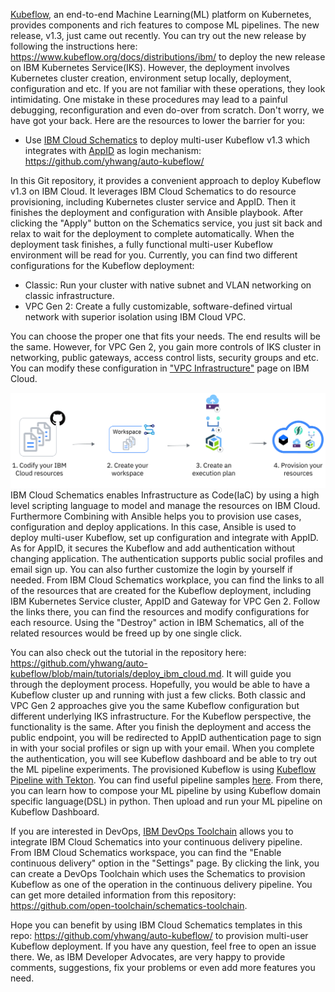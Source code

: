 [Kubeflow](https://www.kubeflow.org/), an end-to-end Machine Learning(ML)
platform on Kubernetes, provides components and rich features to compose ML
pipelines. The new release, v1.3, just came out recently. You can try out the
new release by following the instructions here:
https://www.kubeflow.org/docs/distributions/ibm/ to deploy the new release on
IBM Kubernetes Service(IKS). However, the deployment involves Kubernetes cluster
creation, environment setup locally, deployment, configuration and etc. If you
are not familiar with these operations, they look intimidating. One mistake in
these procedures may lead to a painful debugging, reconfiguration and even
do-over from scratch. Don't worry, we have got your back. Here are the resources
to lower the barrier for you:

- Use [IBM Cloud Schematics](https://cloud.ibm.com/docs/schematics) to deploy
  multi-user Kubeflow v1.3 which integrates with
  [AppID](https://cloud.ibm.com/apidocs/app-id/management) as login mechanism:
  https://github.com/yhwang/auto-kubeflow/

In this Git repository, it provides a convenient approach to deploy Kubeflow
v1.3 on IBM Cloud. It leverages IBM Cloud Schematics to do resource
provisioning, including Kubernetes cluster service and AppID. Then it finishes
the deployment and configuration with Ansible playbook. After clicking the
"Apply" button on the Schematics service, you just sit back and relax to wait
for the deployment to complete automatically. When the deployment task finishes,
a fully functional multi-user Kubeflow environment will be read for you.
Currently, you can find two different configurations for the Kubeflow
deployment:
- Classic: Run your cluster with native subnet and VLAN networking on classic
  infrastructure.
- VPC Gen 2: Create a fully customizable, software-defined virtual network with
  superior isolation using IBM Cloud VPC.

You can choose the proper one that fits your needs. The end results will be the
same. However, for VPC Gen 2, you gain more controls of IKS cluster in
networking, public gateways, access control lists, security groups and etc. You
can modify these configuration in
["VPC Infrastructure"](https://cloud.ibm.com/vpc-ext/overview) page on IBM
Cloud.

![IBM Cloud Schematics](./images/schematics_flow.png)
IBM Cloud Schematics enables Infrastructure as Code(IaC) by using a high level
scripting language to model and manage the resources on IBM Cloud. Furthermore
Combining with Ansible helps you to provision use cases, configuration and
deploy applications. In this case, Ansible is used to deploy multi-user
Kubeflow, set up configuration and integrate with AppID. As for AppID, it
secures the Kubeflow and add authentication without changing application. The
authentication supports public social profiles and email sign up. You can also
further customize the login by yourself if needed. From IBM Cloud Schematics
workplace, you can find the links to all of the resources that are created for
the Kubeflow deployment, including IBM Kubernetes Service cluster, AppID and
Gateway for VPC Gen 2. Follow the links there, you can find the resources and
modify configurations for each resource. Using the "Destroy" action in IBM
Schematics, all of the related resources would be freed up by one single click.

You can also check out the tutorial in the repository here:
https://github.com/yhwang/auto-kubeflow/blob/main/tutorials/deploy_ibm_cloud.md.
It will guide you through the deployment process. Hopefully, you would be able
to have a Kubeflow cluster up and running with just a few clicks. Both classic
and VPC Gen 2 approaches give you the same Kubeflow configuration but different
underlying IKS infrastructure. For the Kubeflow perspective, the functionality
is the same. After you finish the deployment and access the public endpoint, you
will be redirected to AppID authentication page to sign in with your social
profiles or sign up with your email. When you complete the authentication, you
will see Kubeflow dashboard and be able to try out the ML pipeline experiments.
The provisioned Kubeflow is using
[Kubeflow Pipeline with Tekton](https://github.com/kubeflow/kfp-tekton). You can
find useful pipeline samples
[here](https://github.com/kubeflow/kfp-tekton/tree/master/samples). From there,
you can learn how to compose your ML pipeline by using Kubeflow domain specific
language(DSL) in python. Then upload and run your ML pipeline on Kubeflow
Dashboard.

If you are interested in DevOps,
[IBM DevOps Toolchain](https://cloud.ibm.com/docs/ContinuousDelivery) allows
you to integrate IBM Cloud Schematics into your continuous delivery pipeline.
From IBM Cloud Schematics workspace, you can find the
"Enable continuous delivery" option in the "Settings" page. By clicking the
link, you can create a DevOps Toolchain which uses the Schematics to provision
Kubeflow as one of the operation in the continuous delivery pipeline. You can
get more detailed information from this repository:
https://github.com/open-toolchain/schematics-toolchain.

Hope you can benefit by using IBM Cloud Schematics templates in this repo:
https://github.com/yhwang/auto-kubeflow/ to provision multi-user
Kubeflow deployment. If you have any question, feel free to open an issue there.
We, as IBM Developer Advocates, are very happy to provide comments, suggestions,
fix your problems or even add more features you need.